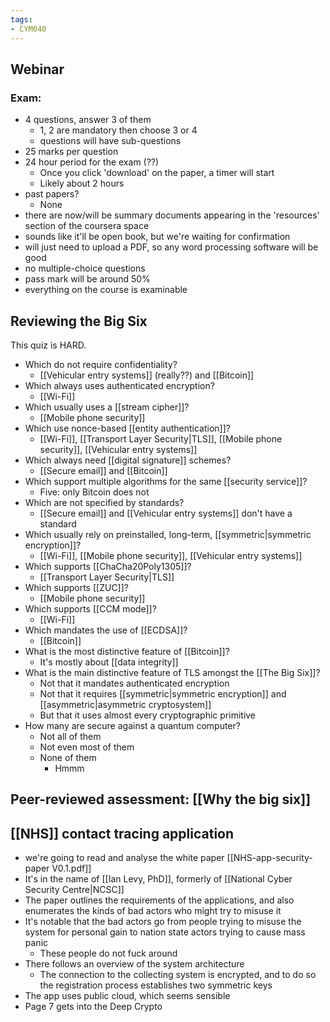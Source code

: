 ```yaml
---
tags: 
- CYM040
---
```

## Webinar
### Exam:
- 4 questions, answer 3 of them
	- 1, 2 are mandatory then choose 3 or 4
	- questions will have sub-questions
- 25 marks per question
- 24 hour period for the exam (??)
	- Once you click 'download' on the paper, a timer will start
	- Likely about 2 hours
- past papers?
	- None
- there are now/will be summary documents appearing in the 'resources' section of the coursera space
- sounds like it'll be open book, but we're waiting for confirmation
- will just need to upload a PDF, so any word processing software will be good
- no multiple-choice questions
- pass mark will be around 50%
- everything on the course is examinable

## Reviewing the Big Six
This quiz is HARD.
- Which do not require confidentiality?
	- [[Vehicular entry systems]] (really??) and [[Bitcoin]]
- Which always uses authenticated encryption?
	- [[Wi-Fi]]
- Which usually uses a [[stream cipher]]?
	- [[Mobile phone security]]
- Which use nonce-based [[entity authentication]]?
	- [[Wi-Fi]], [[Transport Layer Security|TLS]], [[Mobile phone security]], [[Vehicular entry systems]]
- Which always need [[digital signature]] schemes?
	- [[Secure email]] and [[Bitcoin]]
- Which support multiple algorithms for the same [[security service]]?
	- Five: only Bitcoin does not
- Which are not specified by standards?
	- [[Secure email]] and [[Vehicular entry systems]] don't have a standard
- Which usually rely on preinstalled, long-term, [[symmetric|symmetric encryption]]?
	- [[Wi-Fi]], [[Mobile phone security]],  [[Vehicular entry systems]]
- Which supports [[ChaCha20Poly1305]]?
	- [[Transport Layer Security|TLS]]
- Which supports [[ZUC]]?
	- [[Mobile phone security]]
- Which supports [[CCM mode]]?
	- [[Wi-Fi]]
- Which mandates the use of [[ECDSA]]?
	- [[Bitcoin]]
- What is the most distinctive feature of [[Bitcoin]]?
	- It's mostly about [[data integrity]]
- What is the main distinctive feature of TLS amongst the [[The Big Six]]?
	- Not that it mandates authenticated encryption
	- Not that it requires [[symmetric|symmetric encryption]] and [[asymmetric|asymmetric cryptosystem]]
	- But that it uses almost every cryptographic primitive
- How many are secure against a quantum computer?
	- Not all of them
	- Not even most of them
	- None of them
		- Hmmm
## Peer-reviewed assessment: [[Why the big six]]
## [[NHS]] contact tracing application
- we're going to read and analyse the white paper [[NHS-app-security-paper V0.1.pdf]]
- It's in the name of [[Ian Levy, PhD]], formerly of [[National Cyber Security Centre|NCSC]]
- The paper outlines the requirements of the applications, and also enumerates the kinds of bad actors who might try to misuse it
- It's notable that the bad actors go from people trying to misuse the system for personal gain to nation state actors trying to cause mass panic
	- These people do not fuck around
- There follows an overview of the system architecture
	- The connection to the collecting system is encrypted, and to do so the registration process establishes two symmetric keys
- The app uses public cloud, which seems sensible
- Page 7 gets into the Deep Crypto